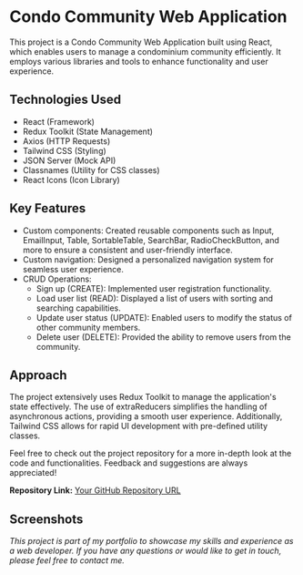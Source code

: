 # Condo Community Web Application

This project is a Condo Community Web Application built using React, which enables users to manage a condominium community efficiently. It employs various libraries and tools to enhance functionality and user experience.

## Technologies Used

- React (Framework)
- Redux Toolkit (State Management)
- Axios (HTTP Requests)
- Tailwind CSS (Styling)
- JSON Server (Mock API)
- Classnames (Utility for CSS classes)
- React Icons (Icon Library)

## Key Features

- Custom components: Created reusable components such as Input, EmailInput, Table, SortableTable, SearchBar, RadioCheckButton, and more to ensure a consistent and user-friendly interface.
- Custom navigation: Designed a personalized navigation system for seamless user experience.
- CRUD Operations:
  - Sign up (CREATE): Implemented user registration functionality.
  - Load user list (READ): Displayed a list of users with sorting and searching capabilities.
  - Update user status (UPDATE): Enabled users to modify the status of other community members.
  - Delete user (DELETE): Provided the ability to remove users from the community.

## Approach

The project extensively uses Redux Toolkit to manage the application's state effectively. The use of extraReducers simplifies the handling of asynchronous actions, providing a smooth user experience. Additionally, Tailwind CSS allows for rapid UI development with pre-defined utility classes.

Feel free to check out the project repository for a more in-depth look at the code and functionalities. Feedback and suggestions are always appreciated!

**Repository Link:** [Your GitHub Repository URL](https://github.com/elriot/condo)

## Screenshots

_This project is part of my portfolio to showcase my skills and experience as a web developer. If you have any questions or would like to get in touch, please feel free to contact me._